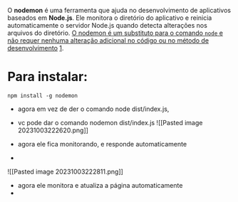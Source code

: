 O **nodemon** é uma ferramenta que ajuda no desenvolvimento de aplicativos baseados em **Node.js**. Ele monitora o diretório do aplicativo e reinicia automaticamente o servidor Node.js quando detecta alterações nos arquivos do diretório. [O nodemon é um substituto para o comando `node` e não requer nenhuma alteração adicional no código ou no método de desenvolvimento](https://www.npmjs.com/package/nodemon) [1](https://www.npmjs.com/package/nodemon).

# Para instalar:
```shell
npm install -g nodemon
```
- agora em vez de der o comando node dist/index.js,
- vc pode dar o comando nodemon dist/index.js
![[Pasted image 20231003222620.png]]

- agora ele fica monitorando, e responde automaticamente
- 
![[Pasted image 20231003222811.png]]
- agora ele monitora e atualiza a página automaticamente
- 